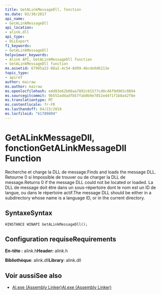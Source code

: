 ```yaml
---
title: GetALinkMessageDll, fonction
ms.date: 03/30/2017
api_name:
- GetALinkMessageDll
api_location:
- alink.dll
api_type:
- DLLExport
f1_keywords:
- GetALinkMessageDll
helpviewer_keywords:
- Alink API, GetALinkMessageDll function
- GetALinkMessageDll function
ms.assetid: 67985a22-88a2-4c54-8d99-4bcde9d6213e
topic_type:
- apiref
author: mairaw
ms.author: mairaw
ms.openlocfilehash: edd83e62b08aa7892c01577cd8c46f9d965c0894
ms.sourcegitcommit: 9b552addadfb57fab0b9e7852ed4f1f1b8a42f8e
ms.translationtype: MT
ms.contentlocale: fr-FR
ms.lasthandoff: 04/23/2019
ms.locfileid: "61789894"
---
```

# <a name="getalinkmessagedll-function"></a><span data-ttu-id="00393-102">GetALinkMessageDll, fonction</span><span class="sxs-lookup"><span data-stu-id="00393-102">GetALinkMessageDll Function</span></span>
<span data-ttu-id="00393-103">Recherche et charge la DLL de message.</span><span class="sxs-lookup"><span data-stu-id="00393-103">Finds and loads the message DLL.</span></span> <span data-ttu-id="00393-104">Retourne 0 si Impossible de trouver ou de charger la DLL de message.</span><span class="sxs-lookup"><span data-stu-id="00393-104">Returns 0 if the message DLL could not be located or loaded.</span></span> <span data-ttu-id="00393-105">La DLL de message doit être dans un sous-répertoire dont le nom est un ID de langue, ou dans le répertoire actif.</span><span class="sxs-lookup"><span data-stu-id="00393-105">The message DLL should be either in a subdirectory whose name is a language ID, or in the current directory.</span></span>  
  
## <a name="syntax"></a><span data-ttu-id="00393-106">Syntaxe</span><span class="sxs-lookup"><span data-stu-id="00393-106">Syntax</span></span>  
  
```  
HINSTANCE WINAPI GetALinkMessageDll();  
```  
  
## <a name="requirements"></a><span data-ttu-id="00393-107">Configuration requise</span><span class="sxs-lookup"><span data-stu-id="00393-107">Requirements</span></span>  
 <span data-ttu-id="00393-108">**En-tête :** alink.h</span><span class="sxs-lookup"><span data-stu-id="00393-108">**Header:** alink.h</span></span>  
  
 <span data-ttu-id="00393-109">**Bibliothèque**: alink.dll</span><span class="sxs-lookup"><span data-stu-id="00393-109">**Library**: alink.dll</span></span>  
  
## <a name="see-also"></a><span data-ttu-id="00393-110">Voir aussi</span><span class="sxs-lookup"><span data-stu-id="00393-110">See also</span></span>

- [<span data-ttu-id="00393-111">Al.exe (Assembly Linker)</span><span class="sxs-lookup"><span data-stu-id="00393-111">Al.exe (Assembly Linker)</span></span>](../../../../docs/framework/tools/al-exe-assembly-linker.md)
